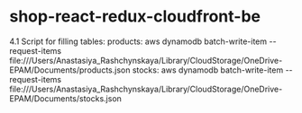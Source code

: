 # shop-react-redux-cloudfront-be

4.1 Script for filling tables: 
products: aws dynamodb batch-write-item --request-items file:///Users/Anastasiya_Rashchynskaya/Library/CloudStorage/OneDrive-EPAM/Documents/products.json
stocks: aws dynamodb batch-write-item --request-items file:///Users/Anastasiya_Rashchynskaya/Library/CloudStorage/OneDrive-EPAM/Documents/stocks.json